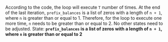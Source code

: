 According to the code, the loop will execute `T` number of times. At the end of the last iteration, `prefix_balances` is a list of zeros with a length of `n + 1`, where `n` is greater than or equal to 1. Therefore, for the loop to execute one more time, `n` needs to be greater than or equal to 2. No other states need to be adjusted.
State: **`prefix_balances` is a list of zeros with a length of `n + 1`, where `n` is greater than or equal to 2**